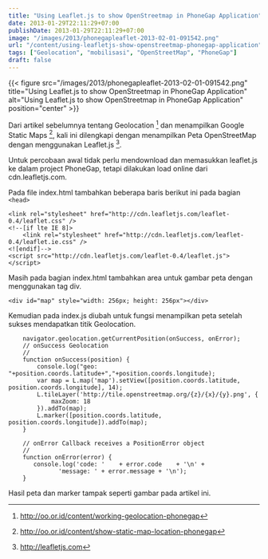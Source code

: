 ```yaml
---
title: "Using Leaflet.js to show OpenStreetmap in PhoneGap Application"
date: 2013-01-29T22:11:29+07:00
publishDate: 2013-01-29T22:11:29+07:00
image: "/images/2013/phonegapleaflet-2013-02-01-091542.png"
url: "/content/using-leafletjs-show-openstreetmap-phonegap-application"
tags: ["Geolocation", "mobilisasi", "OpenStreetMap", "PhoneGap"]
draft: false
---
```


{{< figure src="/images/2013/phonegapleaflet-2013-02-01-091542.png" title="Using Leaflet.js to show OpenStreetmap in PhoneGap Application" alt="Using Leaflet.js to show OpenStreetmap in PhoneGap Application" position="center" >}}


Dari artikel sebelumnya tentang Geolocation [^1] dan menampilkan Google Static Maps [^2], kali ini dilengkapi dengan menampilkan Peta OpenStreetMap dengan menggunakan Leaflet.js [^3].

Untuk percobaan awal tidak perlu mendownload dan memasukkan leaflet.js ke dalam project PhoneGap, tetapi dilakukan load online dari cdn.leafletjs.com.

Pada file index.html tambahkan beberapa baris berikut ini pada bagian `<head>`

```
<link rel="stylesheet" href="http://cdn.leafletjs.com/leaflet-0.4/leaflet.css" />
<!--[if lte IE 8]>
    <link rel="stylesheet" href="http://cdn.leafletjs.com/leaflet-0.4/leaflet.ie.css" />
<![endif]-->
<script src="http://cdn.leafletjs.com/leaflet-0.4/leaflet.js"></script>
```

Masih pada bagian index.html tambahkan area untuk gambar peta dengan menggunakan tag div.

```
<div id="map" style="width: 256px; height: 256px"></div>
```

Kemudian pada index.js diubah untuk fungsi menampilkan peta setelah sukses mendapatkan titik Geolocation.
```
    navigator.geolocation.getCurrentPosition(onSuccess, onError);
    // onSuccess Geolocation
    //
    function onSuccess(position) {
        console.log("geo: "+position.coords.latitude+","+position.coords.longitude);
        var map = L.map('map').setView([position.coords.latitude, position.coords.longitude], 14);
    	L.tileLayer('http://tile.openstreetmap.org/{z}/{x}/{y}.png', {
    		maxZoom: 18
    	}).addTo(map);
    	L.marker([position.coords.latitude, position.coords.longitude]).addTo(map);
    }
    
    // onError Callback receives a PositionError object
    //
    function onError(error) {
       console.log('code: '    + error.code    + '\n' +
              'message: ' + error.message + '\n');
    }
```

Hasil peta dan marker tampak seperti gambar pada artikel ini.

[^1]: http://oo.or.id/content/working-geolocation-phonegap
[^2]: http://oo.or.id/content/show-static-map-location-phonegap
[^3]: http://leafletjs.com
